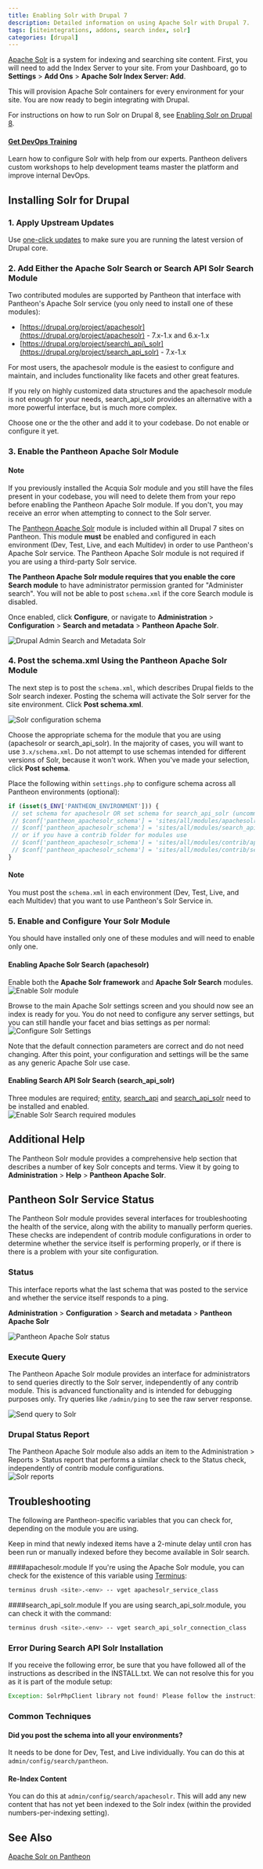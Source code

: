 ```yaml
---
title: Enabling Solr with Drupal 7
description: Detailed information on using Apache Solr with Drupal 7.
tags: [siteintegrations, addons, search index, solr]
categories: [drupal]
---
```

[Apache Solr](/docs/solr) is a system for indexing and searching site content. First, you will need to add the Index Server to your site. From your Dashboard, go to **Settings** > **Add Ons** > **Apache Solr Index Server: Add**.

This will provision Apache Solr containers for every environment for your site. You are now ready to begin integrating with Drupal.

For instructions on how to run Solr on Drupal 8, see [Enabling Solr on Drupal 8](/docs/solr-drupal-8).

<div class="enablement">
  <a href="https://pantheon.io/agencies/learn-pantheon?docs"><h4 class="info">Get DevOps Training</h4></a>
  <p>Learn how to configure Solr with help from our experts. Pantheon delivers custom workshops to help development teams master the platform and improve internal DevOps.</p>
</div>

## Installing Solr for Drupal
### 1. Apply Upstream Updates
Use [one-click updates](/docs/upstream-updates) to make sure you are running the latest version of Drupal core.

### 2. Add Either the Apache Solr Search or Search API Solr Search Module

Two contributed modules are supported by Pantheon that interface with Pantheon's Apache Solr service (you only need to install one of these modules):

- [​https://drupal.org/project/apachesolr](https://drupal.org/project/apachesolr) - 7.x-1.x and 6.x-1.x
- [https://drupal.org/project/search\_api\_solr](https://drupal.org/project/search_api_solr) - 7.x-1.x

For most users, the apachesolr module is the easiest to configure and maintain, and includes functionality like facets and other great features.  

If you rely on highly customized data structures and the apachesolr module is not enough for your needs, search\_api\_solr provides an alternative with a more powerful interface, but is much more complex.  

Choose one or the the other and add it to your codebase. Do not enable or configure it yet.

### 3. Enable the Pantheon Apache Solr Module

<div class="alert alert-info" role="alert">
<h4 class="info">Note</h4><p>If you previously installed the Acquia Solr module and you still have the files present in your codebase, you will need to delete them from your repo before enabling the Pantheon Apache Solr module. If you don't, you may receive an error when attempting to connect to the Solr server.</p></div>

The [Pantheon Apache Solr](https://github.com/pantheon-systems/drops-7/tree/master/modules/pantheon/pantheon_apachesolr) module is included within all Drupal 7 sites on Pantheon. This module **must** be enabled and configured in each environment (Dev, Test, Live, and each Multidev) in order to use Pantheon's Apache Solr service. The Pantheon Apache Solr module is not required if you are using a third-party Solr service.

**The Pantheon Apache Solr module requires that you enable the core Search module** to have administrator permission granted for "Administer search". You will not be able to post `schema.xml` if the core Search module is disabled.

Once enabled, click **Configure**, or navigate to **Administration** > **Configuration** > **Search and metadata** > **Pantheon Apache Solr**.

 ![Drupal Admin Search and Metadata Solr](/source/docs/assets/images/solr-search-metadata.png)
### 4. Post the schema.xml Using the Pantheon Apache Solr Module

The next step is to post the `schema.xml`, which describes Drupal fields to the Solr search indexer. Posting the schema will activate the Solr server for the site environment. Click **Post schema.xml**.  

![Solr configuration schema](/source/docs/assets/images/solr-config-schema.png)  

Choose the appropriate schema for the module that you are using (apachesolr or search_api_solr). In the majority of cases, you will want to use `3.x/schema.xml`. Do not attempt to use schemas intended for different versions of Solr, because it won't work. When you've made your selection, click **Post schema**.  

Place the following within `settings.php` to configure schema across all Pantheon environments (optional):
```php
if (isset($_ENV['PANTHEON_ENVIRONMENT'])) {
 // set schema for apachesolr OR set schema for search_api_solr (uncomment the line you need)
 // $conf['pantheon_apachesolr_schema'] = 'sites/all/modules/apachesolr/solr-conf/solr-3.x/schema.xml';
 // $conf['pantheon_apachesolr_schema'] = 'sites/all/modules/search_api_solr/solr-conf/solr-3.x/schema.xml';
 // or if you have a contrib folder for modules use
 // $conf['pantheon_apachesolr_schema'] = 'sites/all/modules/contrib/apachesolr/solr-conf/solr-3.x/schema.xml';
 // $conf['pantheon_apachesolr_schema'] = 'sites/all/modules/contrib/search_api_solr/solr-conf/solr-3.x/schema.xml';
}
```

<div class="alert alert-info" role="alert">
<h4 class="info">Note</h4>
<p>You must post the <code>schema.xml</code> in each environment (Dev, Test, Live, and each Multidev) that you want to use Pantheon's Solr Service in.</p></div>

### 5. Enable and Configure Your Solr Module

You should have installed only one of these modules and will need to enable only one.

#### Enabling Apache Solr Search (apachesolr)

Enable both the **Apache Solr framework** and **Apache Solr Search** modules.
 ![Enable Solr module](/source/docs/assets/images/enable-solr-module.png)

Browse to the main Apache Solr settings screen and you should now see an index is ready for you. You do not need to configure any server settings, but you can still handle your facet and bias settings as per normal:
 ![Configure Solr Settings](/source/docs/assets/images/apache-solr-module-config.png)

Note that the default connection parameters are correct and do not need changing. After this point, your configuration and settings will be the same as any generic Apache Solr use case.

#### Enabling Search API Solr Search (search\_api\_solr)

Three modules are required; [entity](https://drupal.org/project/entity), [search\_api](https://drupal.org/project/search_api) and [search\_api\_solr](https://drupal.org/project/search_api_solr) need to be installed and enabled.  
 ![Enable Solr Search required modules](/source/docs/assets/images/enable-solr-required.png)

## Additional Help

The Pantheon Solr module provides a comprehensive help section that describes a number of key Solr concepts and terms. View it by going to **Administration** > **Help** > **Pantheon Apache Solr**.

## Pantheon Solr Service Status

The Pantheon Solr module provides several interfaces for troubleshooting the health of the service, along with the ability to manually perform queries. These checks are independent of contrib module configurations in order to determine whether the service itself is performing properly, or if there is there is a problem with your site configuration.

### Status

This interface reports what the last schema that was posted to the service and whether the service itself responds to a ping.  

**Administration** > **Configuration** > **Search and metadata** > **Pantheon Apache Solr**

![Pantheon Apache Solr status](/source/docs/assets/images/solr-status.png)

### Execute Query

The Pantheon Apache Solr module provides an interface for administrators to send queries directly to the Solr server, independently of any contrib module. This is advanced functionality and is intended for debugging purposes only. Try queries like `/admin/ping` to see the raw server response.

 ![Send query to Solr](/source/docs/assets/images/solr-execute-query.png)

### Drupal Status Report

The Pantheon Apache Solr ​module also adds an item to the Administration > Reports > Status report that performs a similar check to the Status check, independently of contrib module configurations.  
 ![Solr reports](/source/docs/assets/images/solr-reports.png)

## Troubleshooting

The following are Pantheon-specific variables that you can check for, depending on the module you are using.  

Keep in mind that newly indexed items have a 2-minute delay until cron has been run or manually indexed before they become available in Solr search.

####apachesolr.module
If you're using the Apache Solr module, you can check for the existence of this variable using [Terminus](https://github.com/pantheon-systems/cl):
```bash
terminus drush <site>.<env> -- vget apachesolr_service_class
```
####search_api_solr.module
If you are using search_api_solr.module, you can check it with the command:
```bash
terminus drush <site>.<env> -- vget search_api_solr_connection_class
```

### Error During Search API Solr Installation

If you receive the following error, be sure that you have followed all of the instructions as described in the INSTALL.txt. We can not resolve this for you as it is part of the module setup:
```php
Exception: SolrPhpClient library not found! Please follow the instructions in search_api_solr/INSTALL.txt for installing the Solr search module. in _search_api_solr_solrphpclient_path()
```
### Common Techniques


#### Did you post the schema into all your environments?

It needs to be done for Dev, Test, and Live individually. You can do this at `admin/config/search/pantheon`.

#### Re-Index Content

You can do this at `admin/config/search/apachesolr`. This will add any new content that has not yet been indexed to the Solr index (within the provided numbers-per-indexing setting).


## See Also
[Apache Solr on Pantheon](/docs/solr)
